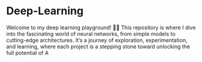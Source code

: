 # Deep-Learning
Welcome to my deep learning playground! 🤖✨  This repository is where I dive into the fascinating world of neural networks, from simple models to cutting-edge architectures. It’s a journey of exploration, experimentation, and learning, where each project is a stepping stone toward unlocking the full potential of A
